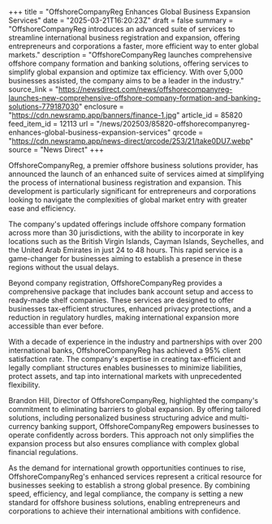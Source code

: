 +++
title = "OffshoreCompanyReg Enhances Global Business Expansion Services"
date = "2025-03-21T16:20:23Z"
draft = false
summary = "OffshoreCompanyReg introduces an advanced suite of services to streamline international business registration and expansion, offering entrepreneurs and corporations a faster, more efficient way to enter global markets."
description = "OffshoreCompanyReg launches comprehensive offshore company formation and banking solutions, offering services to simplify global expansion and optimize tax efficiency. With over 5,000 businesses assisted, the company aims to be a leader in the industry."
source_link = "https://newsdirect.com/news/offshorecompanyreg-launches-new-comprehensive-offshore-company-formation-and-banking-solutions-779187030"
enclosure = "https://cdn.newsramp.app/banners/finance-1.jpg"
article_id = 85820
feed_item_id = 12113
url = "/news/202503/85820-offshorecompanyreg-enhances-global-business-expansion-services"
qrcode = "https://cdn.newsramp.app/news-direct/qrcode/253/21/take0DU7.webp"
source = "News Direct"
+++

<p>OffshoreCompanyReg, a premier offshore business solutions provider, has announced the launch of an enhanced suite of services aimed at simplifying the process of international business registration and expansion. This development is particularly significant for entrepreneurs and corporations looking to navigate the complexities of global market entry with greater ease and efficiency.</p><p>The company's updated offerings include offshore company formation across more than 30 jurisdictions, with the ability to incorporate in key locations such as the British Virgin Islands, Cayman Islands, Seychelles, and the United Arab Emirates in just 24 to 48 hours. This rapid service is a game-changer for businesses aiming to establish a presence in these regions without the usual delays.</p><p>Beyond company registration, OffshoreCompanyReg provides a comprehensive package that includes bank account setup and access to ready-made shelf companies. These services are designed to offer businesses tax-efficient structures, enhanced privacy protections, and a reduction in regulatory hurdles, making international expansion more accessible than ever before.</p><p>With a decade of experience in the industry and partnerships with over 200 international banks, OffshoreCompanyReg has achieved a 95% client satisfaction rate. The company's expertise in creating tax-efficient and legally compliant structures enables businesses to minimize liabilities, protect assets, and tap into international markets with unprecedented flexibility.</p><p>Brandon Hill, Director of OffshoreCompanyReg, highlighted the company's commitment to eliminating barriers to global expansion. By offering tailored solutions, including personalized business structuring advice and multi-currency banking support, OffshoreCompanyReg empowers businesses to operate confidently across borders. This approach not only simplifies the expansion process but also ensures compliance with complex global financial regulations.</p><p>As the demand for international growth opportunities continues to rise, OffshoreCompanyReg's enhanced services represent a critical resource for businesses seeking to establish a strong global presence. By combining speed, efficiency, and legal compliance, the company is setting a new standard for offshore business solutions, enabling entrepreneurs and corporations to achieve their international ambitions with confidence.</p>